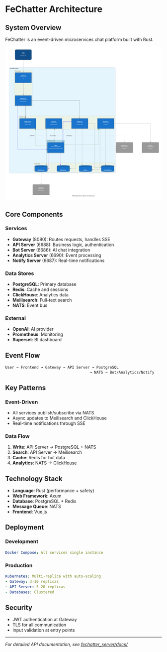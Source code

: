 # FeChatter Architecture

## System Overview

FeChatter is an event-driven microservices chat platform built with Rust.

![FeChatter Event-Driven Architecture](./docs/images/fechatter_event_driven_improved.png)

## Core Components

### Services
- **Gateway** (8080): Routes requests, handles SSE
- **API Server** (6688): Business logic, authentication
- **Bot Server** (6686): AI chat integration
- **Analytics Server** (6690): Event processing
- **Notify Server** (6687): Real-time notifications

### Data Stores
- **PostgreSQL**: Primary database
- **Redis**: Cache and sessions
- **ClickHouse**: Analytics data
- **Meilisearch**: Full-text search
- **NATS**: Event bus

### External
- **OpenAI**: AI provider
- **Prometheus**: Monitoring
- **Superset**: BI dashboard

## Event Flow

```
User → Frontend → Gateway → API Server → PostgreSQL
                                      → NATS → Bot/Analytics/Notify
```

## Key Patterns

### Event-Driven
- All services publish/subscribe via NATS
- Async updates to Meilisearch and ClickHouse
- Real-time notifications through SSE

### Data Flow
1. **Write**: API Server → PostgreSQL + NATS
2. **Search**: API Server → Meilisearch
3. **Cache**: Redis for hot data
4. **Analytics**: NATS → ClickHouse

## Technology Stack

- **Language**: Rust (performance + safety)
- **Web Framework**: Axum
- **Database**: PostgreSQL + Redis
- **Message Queue**: NATS
- **Frontend**: Vue.js

## Deployment

### Development
```yaml
Docker Compose: All services single instance
```

### Production
```yaml
Kubernetes: Multi-replica with auto-scaling
- Gateway: 3-10 replicas
- API Server: 5-20 replicas
- Databases: Clustered
```

## Security

- JWT authentication at Gateway
- TLS for all communication
- Input validation at entry points

---

*For detailed API documentation, see [fechatter_server/docs/](./fechatter_server/docs/)*
